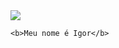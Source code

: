 <!DOCTYPE html>
<html lang="pt-BR">
  <head>
    <meta charset="UTF-8">
  </head>
  <body>
    <img src="https://lh3.googleusercontent.com/pw/AIL4fc--3Qs-GG_bK-R6MuOd4w4MEZr0tHCWg-MXIlUnKgk5YTO26DPz7NyxPIw_1YbJZOwx7cW2dHCMRvZeT7fXOPHoDgVf7-6PrtrhNo4MHlNYkqxI5_t91NOjefyfTUjtn8m7_RPL34SwTO2ZkVz7uBcpFbwZxB-wXdDvf-xBvSxi_T1oQzP6qFfMSGY5oo6ciGR3SxxX4qbupm4oXL_I7Fn2Mp2OMV3o09cs4ii7U-qVnCNb1BnPMlaK3MTrnZGykTyo-vvV7pBscxBr0rhY-dNjYeDS3W4-cDoa7UaCq51-Jt7eW2pTIj3-BdxUiEg-qJHPdzs0-s-Vse7DyTg8Hw2UbITZsDwpTSCnCBc9q1rGUlW-367KN1IuT5C6GQvkcR5AO5Y9hk98BiQcmLFqhmPuJbxP7ojY-T8FwH2p9ROmHJ7p7LU2rRojJIFnHbCHYVcs_dzyBWmGbeqNYasnqRwo2DI5RBuTUkd3EeJRIjrkVy6U8xGwem3YY6-6PJ8i2w5PXdxBjdeJa_44in8q0wA6zAP9Dj7DycYmE62jJvWoOrozmhhy-L-YKJy4iGDsnc5MCTkHdLcoutPX8qkn-8h0nxig4xkyxFXOMHLuh_FxXJXsdd3Djf_ruWUXj_qfRu2eELk9-f5d8VPX5FChdByDY9dScXMcNn9924JL3xhNkHHYZuv2s1wwCHgYnDrRyUR8bH26GxvADxBDqXwH3YYjfFeLQv45FXWISKkojCNt4eBbqAOCdFny6F7v3y-GXCTreiXQBPlMWZKMMSw0mXmU4b2uthVVyLe39XvE4HBmPfmNZSdqNh3qlhF6CAEyHrDK2emLUOXSobMjSRMM7zVMJXleX80CkFu4aUNKD5oV7my72dMiWAQ_nFH6zny_eK0fXbK6mQmmFb9KwURkQw=w1280-h400-s-no?authuser=0">

    <b>Meu nome é Igor</b>
  </body>
</html>
